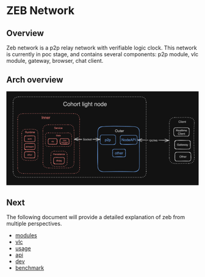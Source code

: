 # ZEB Network

## Overview

Zeb network is a p2p relay network with verifiable logic clock. This network is currently in poc stage, and contains several components: p2p module, vlc module, gateway, browser, chat client.

## Arch overview

![arch](./img/arch.png)

## Next

The following document will provide a detailed explanation of zeb from multiple perspectives.

- [modules](./modules.md)
- [vlc](./vlc.md)
- [usage](./usage.md)
- [api](./api.md)
- [dev](./dev.md)
- [benchmark](./benchmark.md)
